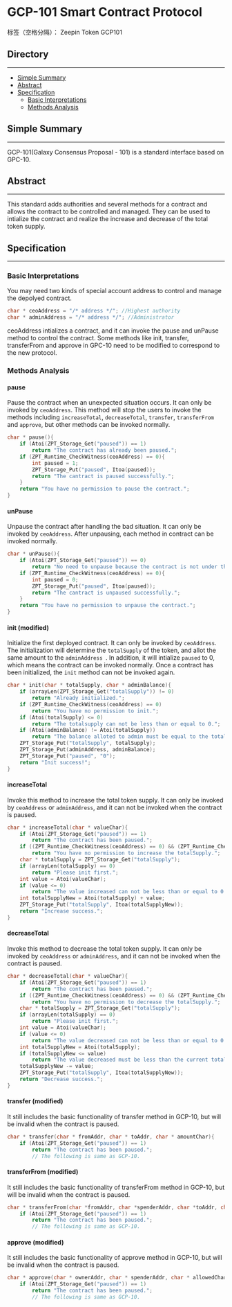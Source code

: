 ﻿# GCP-101 Smart Contract Protocol

标签（空格分隔）： Zeepin Token GCP101

## Directory
---   
 - [Simple Summary](#Simple-Summary)
 - [Abstract](#Abstract)
 - [Specification](#Specification)
    * [Basic Interpretations](#Basic-Interpretations)
    * [Methods Analysis](#Methods-Analysis)
## Simple Summary
---
GCP-101(Galaxy Consensus Proposal - 101) is a standard interface based on GPC-10.
## Abstract
---
This standard adds authorities and several methods for a contract and allows the contract to be controlled and managed. They can be used to intialize the contract and realize the increase and decrease of the total token supply.
## Specification
---
### Basic Interpretations
You may need two kinds of special account address to control and manage the depolyed contract.
```c
char * ceoAddress = "/* address */"; //Highest authority
char * adminAddress = "/* address */"; //Administrator
```
ceoAddress intializes a contract, and it can invoke the pause and unPause method to control the contract. Some methods like init, transfer, transferFrom and approve in GPC-10 need to be modified to correspond to the new protocol.
### Methods Analysis
#### pause
Pause the contract when an unexpected situation occurs. It can only be invoked by `ceoAddress`. This method will stop the users to invoke the methods including `increaseTotal`, `decreaseTotal`, `transfer`, `transferFrom` and `approve`, but other methods can be invoked normally.
```c
char * pause(){
	if (Atoi(ZPT_Storage_Get("paused")) == 1)
		return "The contract has already been paused.";
	if (ZPT_Runtime_CheckWitness(ceoAddress) == 0){
		int paused = 1;
		ZPT_Storage_Put("paused", Itoa(paused));
		return "The cantract is paused successfully.";
	}
	return "You have no permission to pause the contract.";
}
```
#### unPause
Unpause the contract after handling the bad situation. It can only be invoked by `ceoAddress`. After unpausing, each method in contract can be invoked normally.
```c
char * unPause(){
	if (Atoi(ZPT_Storage_Get("paused")) == 0)
		return "No need to unpause because the contract is not under the pause situation.";
	if (ZPT_Runtime_CheckWitness(ceoAddress) == 0){
		int paused = 0;
		ZPT_Storage_Put("paused", Itoa(paused));
		return "The cantract is unpaused successfully.";
	}
	return "You have no permission to unpause the contract.";
}
```
#### init (modified)
Initialize the first deployed contract. It can only be invoked by `ceoAddress`. The initialization will determine the `totalSupply` of the token, and allot the same amount to the `adminAddress `. In addition, it will intialize `paused` to 0, which means the contract can be invoked normally.
Once a contract has been initialized, the `init` method can not be invoked again.
```c
char * init(char * totalSupply, char * adminBalance){
	if (arrayLen(ZPT_Storage_Get("totalSupply")) != 0)
		return "Already initialized.";
	if (ZPT_Runtime_CheckWitness(ceoAddress) == 0)
		return "You have no permission to init.";
	if (Atoi(totalSupply) <= 0)
		return "The totalsupply can not be less than or equal to 0.";
	if (Atoi(adminBalance) != Atoi(totalSupply))
		return "The balance alloted to admin must be equal to the totalSupply.";
	ZPT_Storage_Put("totalSupply", totalSupply);
	ZPT_Storage_Put(adminAddress, adminBalance);
	ZPT_Storage_Put("paused", "0");
    return "Init success!";
}
```
#### increaseTotal
Invoke this method to increase the total token supply. It can only be invoked by `ceoAddress` or `adminAddress`, and it can not be invoked when the contract is paused.
```c
char * increaseTotal(char * valueChar){
	if (Atoi(ZPT_Storage_Get("paused")) == 1) 
		return "The contract has been paused.";
	if ((ZPT_Runtime_CheckWitness(ceoAddress) == 0) && (ZPT_Runtime_CheckWitness(adminAddress) == 0))
		return "You have no permission to increase the totalSupply.";
	char * totalSupply = ZPT_Storage_Get("totalSupply");
    if (arrayLen(totalSupply) == 0)
    	return "Please init first.";
	int value = Atoi(valueChar);
	if (value <= 0)
		return "The value increased can not be less than or equal to 0.";
	int totalSupplyNew = Atoi(totalSupply) + value;
	ZPT_Storage_Put("totalSupply", Itoa(totalSupplyNew));
	return "Increase success.";
}
```
#### decreaseTotal
Invoke this method to decrease the total token supply. It can only be invoked by `ceoAddress` or `adminAddress`, and it can not be invoked when the contract is paused.
```c
char * decreaseTotal(char * valueChar){
	if (Atoi(ZPT_Storage_Get("paused")) == 1) 
		return "The contract has been paused.";
	if ((ZPT_Runtime_CheckWitness(ceoAddress) == 0) && (ZPT_Runtime_CheckWitness(adminAddress) == 0))
		return "You have no permission to decrease the totalSupply.";
	char * totalSupply = ZPT_Storage_Get("totalSupply");
    if (arrayLen(totalSupply) == 0)
    	return "Please init first.";
	int value = Atoi(valueChar);
	if (value <= 0)
		return "The value decreased can not be less than or equal to 0.";
	int totalSupplyNew = Atoi(totalSupply);
	if (totalSupplyNew <= value)
		return "The value decreased must be less than the current totalSupply.";
	totalSupplyNew -= value;
	ZPT_Storage_Put("totalSupply", Itoa(totalSupplyNew));
	return "Decrease success.";
}
```
#### transfer (modified)
It still includes the basic functionality of transfer method in GCP-10, but will be invalid when the contract is paused.
```c
char * transfer(char * fromAddr, char * toAddr, char * amountChar){
	if (Atoi(ZPT_Storage_Get("paused")) == 1) 
		return "The contract has been paused.";
		// The following is same as GCP-10.
```
#### transferFrom (modified)
It still includes the basic functionality of transferFrom method in GCP-10, but will be invalid when the contract is paused.
```c
char * transferFrom(char *fromAddr, char *spenderAddr, char *toAddr, char *amountChar){
	if (Atoi(ZPT_Storage_Get("paused")) == 1) 
		return "The contract has been paused.";
		// The following is same as GCP-10.
```
#### approve (modified)
It still includes the basic functionality of approve method in GCP-10, but will be invalid when the contract is paused.
```c
char * approve(char * ownerAddr, char * spenderAddr, char * allowedChar){
	if (Atoi(ZPT_Storage_Get("paused")) == 1) 
		return "The contract has been paused.";
		// The following is same as GCP-10.
```